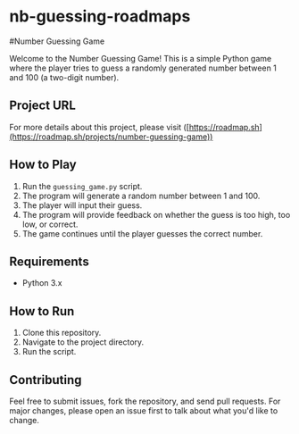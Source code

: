# nb-guessing-roadmaps
#Number Guessing Game

Welcome to the Number Guessing Game! This is a simple Python game where the player tries to guess a randomly generated number between 1 and 100 (a two-digit number).

## Project URL
For more details about this project, please visit ([https://roadmap.sh](https://roadmap.sh/projects/number-guessing-game))

## How to Play
1. Run the `guessing_game.py` script.
2. The program will generate a random number between 1 and 100.
3. The player will input their guess.
4. The program will provide feedback on whether the guess is too high, too low, or correct.
5. The game continues until the player guesses the correct number.

## Requirements
- Python 3.x

## How to Run
1. Clone this repository.
2. Navigate to the project directory.
3. Run the script.

## Contributing
Feel free to submit issues, fork the repository, and send pull requests. For major changes, please open an issue first to talk about what you'd like to change.
